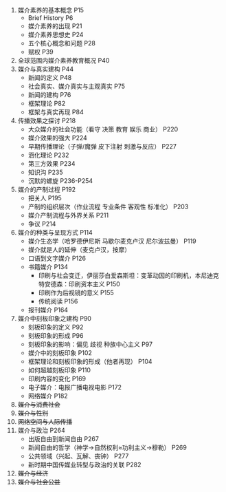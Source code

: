 1. 媒介素养的基本概念 P15
    * Brief History P6
    * 媒介素养的出现 P21
    * 媒介素养思想史 P24
    * 五个核心概念和问题 P28
    * 赋权 P39
2. 全球范围内媒介素养教育概况 P40
3. 媒介与真实建构 P44
    * 新闻的定义 P48
    * 社会真实、媒介真实与主观真实 P75
    * 新闻的建构 P76
    * 框架理论 P82
    * 框架与真实再现 P84
4. 传播效果之探讨 P218
    * 大众媒介的社会功能（看守 决策 教育 娱乐 商业） P220
    * 媒介效果的强大 P224
    * 早期传播理论（子弹/魔弹 皮下注射 刺激与反应） P227
    * 涵化理论 P232
    * 第三方效果 P234
    * 知识沟 P235
    * 沉默的螺旋 P236-P254
5. 媒介的产制过程 P192
    * 把关人 P195
    * 产制的组织层次（作业流程 专业条件 客观性 标准化） P203
    * 媒介产制流程与外界关系 P211
    * 争议 P214
6. 媒介的种类与呈现方式 P114
    * 媒介生态学（哈罗德伊尼斯 马歇尔麦克卢汉 尼尔波兹曼） P119
    * 媒介就是人的延伸（麦克卢汉，按摩）
    * 口语到文字媒介 P126
    * 书籍媒介 P134
        * 印刷与社会变迁，伊丽莎白爱森斯坦：变革动因的印刷机，本尼迪克特安德森：印刷资本主义 P150
        * 印刷作为后视镜的意义 P155
        * 传统阅读 P156
    * 报刊媒介 P164
7. 媒介中刻板印象之建构 P90
    * 刻板印象的定义 P92
    * 刻板印象的形成 P96
    * 刻板印象的影响：偏见 歧视 种族中心主义 P97
    * 媒介中的刻板印象 P102
    * 框架理论和刻板印象的形成（他者再现） P104
    * 如何超越刻板印象 P110
    * 印刷内容的变化 P169
    * 电子媒介：电报广播电视电影 P172
    * 网络媒介 P182
8. ~~媒介与消费社会~~
9. ~~媒介与性别~~
10. ~~网络空间与人际传播~~
11. 媒介与政治 P264
     * 出版自由到新闻自由 P267
     * 新闻自由的哲学（神学->自然权利≈功利主义->穆勒） P269
     * 公共领域（兴起、瓦解、丧钟） P277
     * 新时期中国传媒业转型与政治的关联 P282
12. ~~媒介与经济~~
13. ~~媒介与社会公益~~


